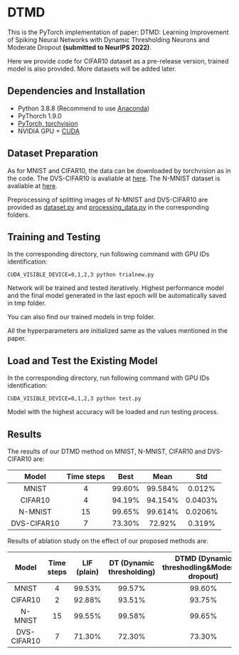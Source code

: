 # DTMD
This is the PyTorch implementation of paper: DTMD: Learning Improvement of Spiking Neural Networks with Dynamic Thresholding Neurons and Moderate Dropout  **(submitted to NeurIPS 2022)**.

Here we provide code for CIFAR10 dataset as a pre-release version, trained model is also provided. More datasets will be added later.

## Dependencies and Installation
- Python 3.8.8 (Recommend to use [Anaconda](https://www.anaconda.com/download/#linux))
- PyThorch 1.9.0
- [PyTorch, torchvision](https://pytorch.org/)
- NVIDIA GPU + [CUDA](https://developer.nvidia.com/cuda-downloads)

## Dataset Preparation
As for MNIST and CIFAR10, the data can be downloaded by torchvision as in the code. The DVS-CIFAR10 is avaliable at [here](https://figshare.com/articles/dataset/CIFAR10-DVS_New/4724671/2). The N-MNIST dataset is avaliable at [here](https://www.garrickorchard.com/datasets/n-mnist).

Preprocessing of splitting images of N-MNIST and DVS-CIFAR10 are provided as [dataset.py](https://github.com/sq171717/DTMT/blob/main/nmnist/dataset.py) and [processing_data.py](https://github.com/sq171717/DTMT/blob/main/dvscifar10/processing_data.py) in the corresponding folders.

## Training and Testing
In the corresponding directory, run following command with GPU IDs identification:

	CUDA_VISIBLE_DEVICE=0,1,2,3 python trialnew.py

Network will be trained and tested iteratively. Highest performance model and the final model generated in the last epoch will be automatically saved in tmp folder.

You can also find our trained models in tmp folder.

All the hyperparameters are initialized same as the values mentioned in the paper.

## Load and Test the Existing Model
In the corresponding directory, run following command with GPU IDs identification:

	CUDA_VISIBLE_DEVICE=0,1,2,3 python test.py

Model with the highest accuracy will be loaded and run testing process.

## Results
The results of our DTMD method on MNIST, N-MNIST, CIFAR10 and DVS-CIFAR10 are:

|    Model    | Time steps |  Best  |  Mean   |   Std   |
|:-----------:|:----------:|:------:|:-------:|:-------:|
|    MNIST    |     4      | 99.60% | 99.584% | 0.012%  |
|   CIFAR10   |     4      | 94.19% | 94.154% | 0.0403% |
|   N-MNIST   |     15     | 99.65% | 99.614% | 0.0206% |
| DVS-CIFAR10 |     7      | 73.30% | 72.92% | 0.319%  |


Results of ablation study on the effect of our proposed methods are:

|    Model    | Time steps | LIF (plain) | DT (Dynamic thresholding) | DTMD (Dynamic threshodling&Moderate dropout) |
|:-----------:|:----------:|:-----------:|:-------------------------:|:--------------------------------------------:|
|    MNIST    |     4      |   99.53%    |          99.57%           |                    99.60%                    |
|   CIFAR10   |     2      |   92.88%    |          93.51%           |                    93.75%                    |
|   N-MNIST   |     15     |   99.55%    |          99.58%           |                    99.65%                    |
| DVS-CIFAR10 |     7      |   71.30%    |          72.30%           |                    73.30%                    |

